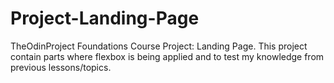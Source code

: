 # Project-Landing-Page
TheOdinProject Foundations Course Project: Landing Page. This project contain parts where flexbox is being applied and to test my knowledge from previous lessons/topics.
